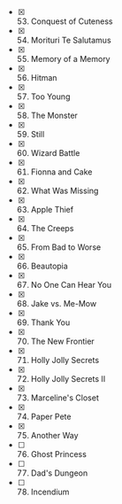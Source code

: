 - [x] 53. Conquest of Cuteness
- [x] 54. Morituri Te Salutamus
- [x] 55. Memory of a Memory
- [x] 56. Hitman
- [x] 57. Too Young
- [x] 58. The Monster
- [x] 59. Still
- [x] 60. Wizard Battle
- [x] 61. Fionna and Cake
- [x] 62. What Was Missing
- [x] 63. Apple Thief
- [x] 64. The Creeps
- [x] 65. From Bad to Worse
- [x] 66. Beautopia
- [x] 67. No One Can Hear You
- [x] 68. Jake vs. Me-Mow
- [x] 69. Thank You
- [x] 70. The New Frontier
- [x] 71. Holly Jolly Secrets
- [x] 72. Holly Jolly Secrets II
- [x] 73. Marceline's Closet
- [x] 74. Paper Pete
- [x] 75. Another Way
- [ ] 76. Ghost Princess
- [ ] 77. Dad's Dungeon
- [ ] 78. Incendium
